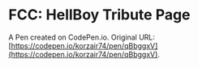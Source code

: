 # FCC: HellBoy Tribute Page

A Pen created on CodePen.io. Original URL: [https://codepen.io/korzair74/pen/qBbggxV](https://codepen.io/korzair74/pen/qBbggxV).


